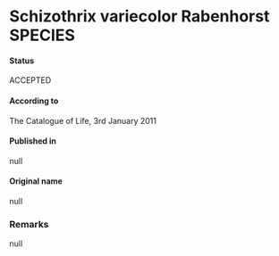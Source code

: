 # Schizothrix variecolor Rabenhorst SPECIES

#### Status
ACCEPTED

#### According to
The Catalogue of Life, 3rd January 2011

#### Published in
null

#### Original name
null

### Remarks
null